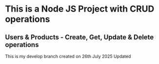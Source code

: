 # This is a Node JS Project with CRUD operations
## Users & Products - Create, Get, Update & Delete operations

This is my develop branch created on 26th July 2025
Updated